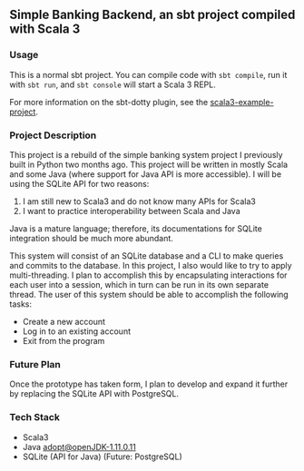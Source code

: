 ## Simple Banking Backend, an sbt project compiled with Scala 3

### Usage

This is a normal sbt project. You can compile code with `sbt compile`, run it with `sbt run`, and `sbt console` will start a Scala 3 REPL.

For more information on the sbt-dotty plugin, see the
[scala3-example-project](https://github.com/scala/scala3-example-project/blob/main/README.md).


### Project Description
This project is a rebuild of the simple banking system project I previously built in Python two months ago.  This project will be written in mostly Scala and some Java (where support for Java API is more accessible).  I will be using the SQLite API for two reasons:
1. I am still new to Scala3 and do not know many APIs for Scala3
2. I want to practice interoperability between Scala and Java

Java is a mature language; therefore, its documentations for SQLite integration should be much more abundant.

This system will consist of an SQLite database and a CLI to make queries and commits to the database.  In this project, I also would like to try to apply multi-threading.  I plan to accomplish this by encapsulating interactions for each user into a session, which in turn can be run in its own separate thread.  The user of this system should be able to accomplish the following tasks:

- Create a new account
- Log in to an existing account
- Exit from the program


### Future Plan
Once the prototype has taken form, I plan to develop and expand it further by replacing the SQLite API with PostgreSQL.


### Tech Stack
- Scala3
- Java adopt@openJDK-1.11.0.11
- SQLite (API for Java)
(Future: PostgreSQL)
